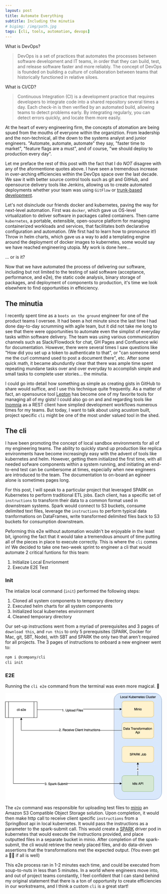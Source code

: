 ```yaml
---
layout: post
title: Automate Everything
subtitle: Including the minutia
# bigimg: /img/path.jpg
tags: [cli, tools, automation, devops]
---
```


What is DevOps?

> DevOps is a set of practices that automates the processes between software development and IT teams, in order that they can build, test, and release software faster and more reliably. The concept of DevOps is founded on building a culture of collaboration between teams that historically functioned in relative siloes.

What is CI/CD?

> Continuous Integration (CI) is a development practice that requires developers to integrate code into a shared repository several times a day. Each check-in is then verified by an automated build, allowing teams to detect problems early. By integrating regularly, you can detect errors quickly, and locate them more easily.

At the heart of every engineering firm, the concepts of atomation are being spued from the mouths of everyone within the organiztion. From leadership and the non-technical, all the down to the systems analyst and junior engineers. "Automate, automate, automate" they say, "faster time to market", "feature flags are a must", and of course, "we should deploy to production every day".  

Let me preface the rest of this post with the fact that I do *NOT* disagree with any of the aformentione quotes above. I have seen a tremendous increase in over-arching efficiencies within the DevOps space over the last decade. We saw it with better source control tools such as git and GitHub, and opensource delivery tools like Jenkins, allowing us to create automated deployments whether your team was using `GitFlow` or [trunk-based development](https://trunkbaseddevelopment.com/5-min-overview/).  

Let's not disinclude our friends docker and kubernetes, paving the way for next-level automation. First was `docker`, which gave us OS-level virtualization to deliver software in packages called containers. Then came `kubernetes`, a portable, extensible, open-source platform for managing containerized workloads and services, that facilitates both declarative configuration and automation. (We first had to learn how to pronounce it!)
Throw in helm charts, which gave us a way to add a templating engine around the deployment of docker images to kubernetes, some would say we have reached engineering utopia. My work is done here...

... or is it?

Now that we have automated the process of delivering our software, including but not limited to the testing of said software (acceptance, performance, and e2e), the static code analysis, binary storage of packages, and deployment of components to production, it's time we look elsewhere to find opportunities in effeiciency.  

## The minutia

I recently spent time as a `boots on the ground` engineer for one of the product teams I oversee. It had been a hot minute since the last time I had done day-to-day scrumming with agile team, but it did not take me long to see that there were opportunities to automate even the simplist of everyday tasks within software delivery. The team was using various communication channels such as Slack/Flowdock for chat, GH Pages and Confluence wiki for documentation. However, there were several times I saw questions like "How did you set up a token to authenticate to that", or "can someone send me the curl command used to post a document there", etc. After some quick math, it became abunduntly clear that there was ample time spent repeating mundane tasks over and over everyday to accomplish simple and small tasks to complete user stories... the minutia.  

I could go into detail how something as simple as creating gists in GitHub to share would suffice, and I use this technique quite frequently. As a matter of fact, an opensource tool [Lepton](https://hackjutsu.com/Lepton/) has become one of my favorite tools for managing all of my gists! I could also go on and and regarding tools like [Inomnia](https://insomnia.rest/) as a REST client have simplied development workflows numerous times for my teams. But today, I want to talk about using acustom built, project specific `cli` might be one of the most under valued tool in the shed.  

## The cli

I have been promoting the concept of local sandbox environments for all of my engineering teams. The ability to quickly stand up production like replica environments have become increasingly easy with the advent of tools like kubernetes and helm. However, getting them initialized the first time, with all needed sofware components within a system running, and initiating an end-to-end test can be cumbersome at times, especially when new engineers are introduced to the team. The documentation to on-board an egineer alone is sometimes pages long.

For this post, I will speak to a particular project that leveraged SPARK on Kubernetes to perform traditional ETL jobs. Each client, has a specific set of `instructions` to transform their data to a common format used in downstream systems. Spark would connect to S3 buckets, consume delimited text files, leverage the `instructions` to perform typical data tranformations on DataFrames, write transformed delimited files back to S3 buckets for consumption downstream.

Peforming this e2e without automation wouldn't be enjoyable in the least bit, ignoring the fact that it would take a tremendous amount of time putting all of the pieces in place to execute correctly. This is where the `cli` comes in! We decided to take one two-week sprint to engineer a cli that would automate 2 critical funtions for this team:

1. Initialize Local Envrionment
2. Execute E2E Test

### Init

The intialize local command (`init`) performed the following steps:  

1. Cloned all system components to temporary directory
2. Executed helm charts for all system components
3. Initialized local kubernetes environment
4. Cleaned temporary directory

Our set-up instructions went from a myriad of prerequisites and 3 pages of `download this`, and `run this` to only 5 prerequisites (SPARK, Docker for Mac, git, SBT, Node), with SBT and SPARK the only two that aren't required for all projects. The 3 pages of instructions to onboard a new engineer went to:  

```sh
npm i @company/cli
cli init
```

### E2E

Running the `cli e2e` command from the terminal was even more magical. 🎉  

![alt text][e2e]

The `e2e` command was responsible for uploading test files to [minio](https://min.io/) an Amazon S3 Compatible Object Storage solution. Upon completion, it would then make http call to receive client specific `instructions` from a SpringBoot api in local kubernetes. It would pass the instructions as a parameter to the spark-submit call. This would create a [SPARK](https://spark.apache.org/docs/latest/running-on-kubernetes.html) driver pod in kubernetes that would execute the instructions provided, and place outputted files in a separate bucket in minio. After completion of the spark-submit, the cli would retrieve the newly placed files, and do data-driven assertions that the transformations met the expected output. (You even get a 🍕🍺 if all is well)

This e2e process ran in 1-2 minutes each time, and could be executed from soup-to-nuts in less than 5 minutes. In a world where engineers move into, and out of project teams constantly, I feel confident that I can stand behind my original statement that there is a ton of opportunity to create efficiencies in our workstreams, and I think a custom `cli` is a great start!

[e2e]: https://github.com/seesharpguy/seesharpguy.github.io/blob/master/img/cli.png "cli end-to-end"
